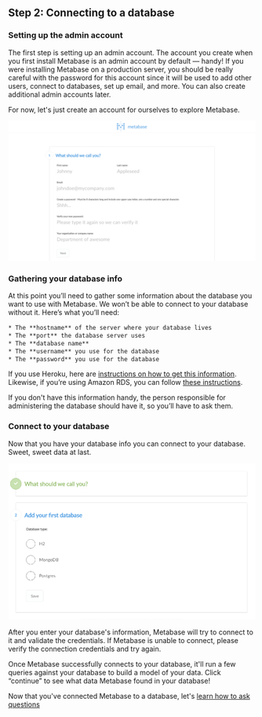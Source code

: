 
## Step 2: Connecting to a database


### Setting up the admin account
The first step is setting up an admin account. The account you create when you first install Metabase is an admin account by default — handy! If you were installing Metabase on a production server, you should be really careful with the password for this account since it will be used to add other users, connect to databases, set up email, and more. You can also create additional admin accounts later.

For now, let's just create an account for ourselves to explore Metabase.


![accountsetup](images/AccountSetup.png)

### Gathering your database info
At this point you’ll need to gather some information about the database you want to use with Metabase. We won’t be able to connect to your database without it. Here’s what you’ll need:

    * The **hostname** of the server where your database lives
    * The **port** the database server uses
    * The **database name**
    * The **username** you use for the database
    * The **password** you use for the database
If you use Heroku, here are [instructions on how to get this information](../frequently-asked-questions/questions#how-do-i-look-up-connection-information-for-databases-on-heroku). Likewise, if you’re using Amazon RDS, you can follow [these instructions](../frequently-asked-questions/questions#how-do-i-look-up-connection-information-for-databases-on-amazons-rds-service). 

If you don't have this information handy, the person responsible for administering the database should have it, so you’ll have to ask them.
  
### Connect to your database
Now that you have your database info you can connect to your database. Sweet, sweet data at last.

![adddatabase](images/AddDatabase.png)

After you enter your database's information, Metabase will try to connect to it and validate the credentials. If Metabase is unable to connect, please verify the connection credentials and try again. 

Once Metabase successfully connects to your database, it'll run a few queries against your database to build a model of your data. Click “continue” to see what data Metabase found in your database!

Now that you've connected Metabase to a database, let's [learn how to ask questions](03-asking-questions.md)